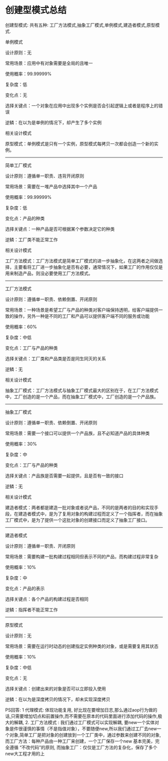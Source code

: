 # 创建型模式总结

创建型模式: 共有五种: 工厂方法模式,抽象工厂模式,单例模式,建造者模式,原型模式.

单例模式

设计原则：无

常用场景：应用中有对象需要是全局的且唯一

使用概率：99.99999%

复杂度：低

变化点：无

选择关键点：一个对象在应用中出现多个实例是否会引起逻辑上或者是程序上的错误

逆鳞：在以为是单例的情况下，却产生了多个实例

相关设计模式

原型模式：单例模式是只有一个实例，原型模式每拷贝一次都会创造一个新的实例。

-------------------------------
简单工厂模式

设计原则：遵循单一职责、违背开闭原则

常用场景：需要在一堆产品中选择其中一个产品

使用概率：99.99999%

复杂度：低

变化点：产品的种类

选择关键点：一种产品是否可根据某个参数决定它的种类

逆鳞：工厂类不能正常工作

相关设计模式

工厂方法模式：工厂方法模式是简单工厂模式的进一步抽象化，在这两者之间做选择，主要看将工厂进一步抽象化是否有必要，通常情况下，如果工厂的作用仅仅是用来制造产品，则没必要使用工厂方法模式。

--------------------------------------------------------------------------------

工厂方法模式

设计原则：遵循单一职责、依赖倒置、开闭原则

常用场景：一种场景是希望工厂与产品的种类对客户端保持透明，给客户端提供一致的操作，另外一种是不同的工厂和产品可以提供客户端不同的服务或功能

使用概率：60%

复杂度：中低

变化点：工厂与产品的种类

选择关键点：工厂类和产品类是否是同生同灭的关系

逆鳞：无

相关设计模式

抽象工厂模式：工厂方法模式与抽象工厂模式最大的区别在于，在工厂方法模式中，工厂创造的是一个产品，而在抽象工厂模式中，工厂创造的是一个产品族。



--------------------------------------------------------------------------------

抽象工厂模式

设计原则：遵循单一职责、依赖倒置、开闭原则

常用场景：需要一个接口可以提供一个产品族，且不必知道产品的具体种类

使用概率：30%

复杂度：中

变化点：工厂与产品的种类

选择关键点：产品族是否需要一起提供，且是否有一致的接口

逆鳞：无

相关设计模式

建造者模式：两者都是建造一批对象或者说产品，不同的是两者的目的和实现手段，在建造者模式中，是为了复用对象的构建过程而定义了一个指挥者，而在抽象工厂模式中，是为了提供一个这批对象的创建接口而定义了抽象工厂接口。


--------------------------------------------------------------------------------

建造者模式

设计原则：遵循单一职责、开闭原则

常用场景：需要构建一批构建过程相同但表示不同的产品，而构建过程非常复杂

使用概率：10%

复杂度：中

变化点：产品的表示

选择关键点：各个产品的构建过程是否相同

逆鳞：指挥者不能正常工作

--------------------------------------------------------------------------------

原型模式

设计原则：无

常用场景：需要在运行时动态的创建指定实例种类的对象，或是需要复用其状态

使用概率：10%

复杂度：中低

变化点：无

选择关键点：创建出来的对象是否可以立即投入使用

逆鳞：在以为是深度拷贝的情况下，却未实现深度拷贝




PS回答: 1 代理模式: 体现功能复用, 好比现在要增加日志,那么通过aop行为做的话,只需要增加切点和前置操作,而不需要在原本的代码里面进行添加代码的操作,极大的解耦,
2. 工厂方法模式 : 我们通过工厂模式可以实现解耦, 要new一个实体对象是件很谨慎的事情（不是指值对象），不要随便new,所以我们通过工厂去new一个对象,简单工厂是把对象的创建放到一个工厂类中，通过参数来创建不同的对象,而工厂方法：每种产品由一种工厂来创建，一个工厂保存一个new
基本完美，完全遵循 “不改代码”的原则, 而抽象工厂：仅仅是工厂方法的复杂化，保存了多个new大工程才用的上
